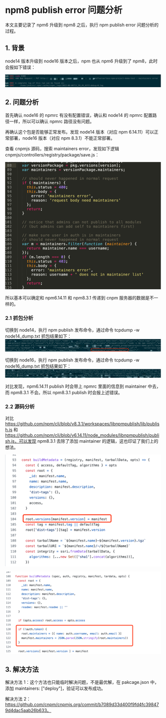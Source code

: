 # npm8 publish error 问题分析


本文主要记录了 npm6 升级到 npm8 之后，执行 npm publish error 问题分析的过程。

## 1. 背景
node14 版本升级到 node16 版本之后，npm 也从 npm6 升级到了 npm8，此时会报如下错误：

![npm8 publish error](1.png "npm8 publish error")

## 2. 问题分析
首先确认 node16 的 npmrc 有没有配置错误，确认和 node14 的 npmrc 配置路径一样，所以可以确认 npmrc 路径没有问题。

再确认这个包是否能够正常发布。发现 node14 版本（对应 npm 6.14.11）可以正常部署，node16 版本（对应 npm 8.3.1）不能正常部署。

查看 cnpmjs 源码，搜索 maintainers error，发现如下逻辑 cnpmjs/controllers/registry/package/save.js：

![cnpmjs save logic](2.png "cnpmjs save logic")

所以基本可以确定和 npm6.14.11 和 npm8.3.1 传递到 cnpm 服务器的数据是不一样的。

### 2.1 抓包分析
切换到 node14，执行 npm publish 发布命令，通过命令 tcpdump -w node14_dump.txt 抓包结果如下：
![node14 tcpdump result](3.png "node14 tcpdump result")

切换到 node16，执行 npm publish 发布命令，通过命令 tcpdump -w node16_dump.txt 抓包结果如下：
![node16 tcpdump result](4.png "node16 tcpdump result")

对比发现，npm6.14.11 publish 时会带上 npmrc 里面的信息到 maintainer 中去，而 npm8.3.1 不会。所以 npm8.3.1 publish 时会报上述错误。


### 2.2 源码分析
对比 https://github.com/npm/cli/blob/v8.3.1/workspaces/libnpmpublish/lib/publish.js 和
https://github.com/npm/cli/blob/v6.14.11/node_modules/libnpmpublish/publish.js，可以发现 npm8.3.1 去除了添加 maintainer 的逻辑，这也印证了我们上的想法。

![npm8.3.1 source code](5.png "npm8.3.1 source cod")

![npm6.14.11 source cod](6.png "npm6.14.11 source cod")

## 3. 解决方法
解决方法 1：这个方法也只能临时解决问题，不是最优解，在 pakcage.json 中，添加 maintainers: ["deploy"]，验证可以发布成功。

解决方法 2：https://github.com/cnpm/cnpmjs.org/commit/b7089d33d400f9fd4fc398479d4dac5aab26b633。
